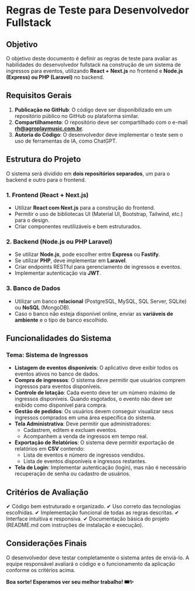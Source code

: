 # Regras de Teste para Desenvolvedor Fullstack

## Objetivo
O objetivo deste documento é definir as regras de teste para avaliar as habilidades do desenvolvedor fullstack na construção de um sistema de ingressos para eventos, utilizando **React + Next.js** no frontend e **Node.js (Express) ou PHP (Laravel)** no backend.

## Requisitos Gerais
1. **Publicação no GitHub**: O código deve ser disponibilizado em um repositório público no GitHub ou plataforma similar.
2. **Compartilhamento**: O repositório deve ser compartilhado com o e-mail **rh@agroplaymusic.com.br**.
3. **Autoria do Código**: O desenvolvedor deve implementar o teste sem o uso de ferramentas de IA, como ChatGPT.

## Estrutura do Projeto
O sistema será dividido em **dois repositórios separados**, um para o backend e outro para o frontend.

### 1. Frontend (React + Next.js)
- Utilizar **React com Next.js** para a construção do frontend.
- Permitir o uso de bibliotecas UI (Material UI, Bootstrap, Tailwind, etc.) para o design.
- Criar componentes reutilizáveis e bem estruturados.

### 2. Backend (Node.js ou PHP Laravel)
- Se utilizar **Node.js**, pode escolher entre **Express** ou **Fastify**.
- Se utilizar **PHP**, deve implementar em **Laravel**.
- Criar endpoints RESTful para gerenciamento de ingressos e eventos.
- Implementar autenticação via **JWT**.

### 3. Banco de Dados
- Utilizar um banco **relacional** (PostgreSQL, MySQL, SQL Server, SQLite) ou **NoSQL** (MongoDB).
- Caso o banco não esteja disponível online, enviar as **variáveis de ambiente** e o tipo de banco escolhido.

## Funcionalidades do Sistema
### Tema: **Sistema de Ingressos**
- **Listagem de eventos disponíveis**: O aplicativo deve exibir todos os eventos ativos no banco de dados.
- **Compra de ingressos**: O sistema deve permitir que usuários comprem ingressos para eventos disponíveis.
- **Controle de lotação**: Cada evento deve ter um número máximo de ingressos disponíveis. Quando esgotados, o evento não deve ser exibido como disponível para compra.
- **Gestão de pedidos**: Os usuários devem conseguir visualizar seus ingressos comprados em uma área específica do sistema.
- **Tela Administrativa**: Deve permitir que administradores:
  - Cadastrem, editem e excluam eventos.
  - Acompanhem a venda de ingressos em tempo real.
- **Exportação de Relatórios**: O sistema deve permitir exportação de relatórios em **CSV** contendo:
  - Lista de eventos e número de ingressos vendidos.
  - Lista de eventos disponíveis e ingressos restantes.
- **Tela de Login**: Implementar autenticação (login), mas não é necessário recuperação de senha ou cadastro de usuários.

## Critérios de Avaliação
✔ Código bem estruturado e organizado.
✔ Uso correto das tecnologias escolhidas.
✔ Implementação funcional de todas as regras descritas.
✔ Interface intuitiva e responsiva.
✔ Documentação básica do projeto (README.md com instruções de instalação e execução).

## Considerações Finais
O desenvolvedor deve testar completamente o sistema antes de enviá-lo. A equipe responsável avaliará o código e o funcionamento da aplicação conforme os critérios acima.

**Boa sorte! Esperamos ver seu melhor trabalho! 🎟️✨**
